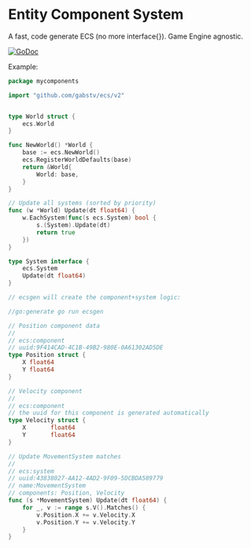 # Entity Component System

A fast, code generate ECS (no more interface{}). Game Engine agnostic.

[![GoDoc](https://godoc.org/github.com/gabstv/ecs?status.svg)](https://godoc.org/github.com/gabstv/ecs)

Example:

```go
package mycomponents

import "github.com/gabstv/ecs/v2"


type World struct {
	ecs.World
}

func NewWorld() *World {
	base := ecs.NewWorld()
	ecs.RegisterWorldDefaults(base)
	return &World{
		World: base,
	}
}

// Update all systems (sorted by priority)
func (w *World) Update(dt float64) {
	w.EachSystem(func(s ecs.System) bool {
		s.(System).Update(dt)
		return true
	})
}

type System interface {
	ecs.System
	Update(dt float64)
}

// ecsgen will create the component+system logic:

//go:generate go run ecsgen

// Position component data
//
// ecs:component
// uuid:9F414CAD-4C1B-49B2-980E-0A61302AD5DE
type Position struct {
	X float64
	Y float64
}

// Velocity component
//
// ecs:component
// the uuid for this component is generated automatically
type Velocity struct {
	X       float64
	Y       float64
}

// Update MovementSystem matches
//
// ecs:system
// uuid:43838027-AA12-4AD2-9F09-5DCBDA589779
// name:MovementSystem
// components: Position, Velocity
func (s *MovementSystem) Update(dt float64) {
	for _, v := range s.V().Matches() {
		v.Position.X += v.Velocity.X
		v.Position.Y += v.Velocity.Y
	}
}

```